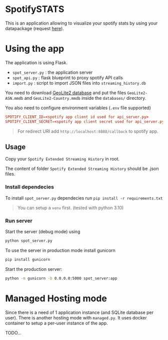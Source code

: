 # SpotifySTATS

This is an application allowing to visualize your spotify stats by using your datapackage (request [here](https://spotify.com/account/privacy)).

# Using the app

The application is using Flask.

- `spot_server.py` : the application server
- `spot_api.py` : flask blueprint to proxy spotify API calls
- `import.py` : script to import JSON files into `streaming_history.db`

You need to download [GeoLite2 database](https://github.com/P3TERX/GeoLite.mmdb) and put the files `GeoLite2-ASN.mmdb` and `GeoLite2-Country.mmdb` inside the `databases/` directory.

You also need to configure environment variables (`.env` file supported)

```conf
SPOTIFY_CLIENT_ID=<spotify app client id used for api_server.py>
SPOTIFY_CLIENT_SECRET=<spotify app client secret used for api_server.py>
```

> For redirect URI add `http://localhost:8888/callback` to spotify app.

## Usage

Copy your `Spotify Extended Streaming History` in root.

The content of folder `Spotify Extended Streaming History` should be .json files.

### Install dependecies

To install `spot_server.py` dependecies run
`pip install -r requirements.txt`

> You can setup a `venv` first. (tested with python 3.10)

### Run server

Start the server (debug mode) using

```sh
python spot_server.py
```

To use the server in production mode install gunicorn

```sh
pip install gunicorn
```

Start the production server:

```sh
python -m gunicorn -b 0.0.0.0:5000 spot_server:app
```

# Managed Hosting mode

Since there is a need of 1 application instance (and SQLite database per user). There is another hosting mode with `managed.py`. It uses docker container to setup a per-user instance of the app.

TODO...

